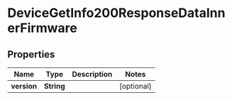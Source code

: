 

# DeviceGetInfo200ResponseDataInnerFirmware


## Properties

| Name | Type | Description | Notes |
|------------ | ------------- | ------------- | -------------|
|**version** | **String** |  |  [optional] |



